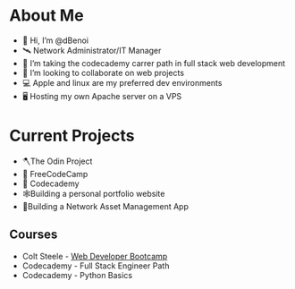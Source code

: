 # About Me
- 👋 Hi, I’m @dBenoi
- 🛰️ Network Administrator/IT Manager
- 👀 I’m taking the codecademy carrer path in full stack web development
- 💞️ I’m looking to collaborate on web projects
- 💻 Apple and linux are my preferred dev environments
- 🖥️ Hosting my own Apache server on a VPS

# Current Projects
- 🪓The Odin Project
- 🔰 FreeCodeCamp
- 🏫 Codecademy
- 🕸️Building a personal portfolio website
- 💼Building a Network Asset Management App

## Courses
- Colt Steele - [Web Developer Bootcamp](https://www.udemy.com/course/the-web-developer-bootcamp/learn/lecture/22101642#overview)
- Codecademy - Full Stack Engineer Path
- Codecademy - Python Basics

<!---
dBenoi/dBenoi is a ✨ special ✨ repository because its `README.md` (this file) appears on your GitHub profile.
You can click the Preview link to take a look at your changes.
--->
